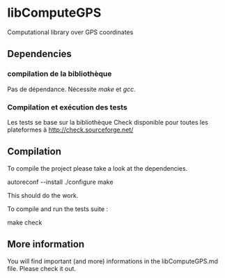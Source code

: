libComputeGPS
=============

Computational library over GPS coordinates

Dependencies
------------

### compilation de la bibliothèque
Pas de dépendance.
Nécessite _make_ et _gcc_.

### Compilation et exécution des tests
Les tests se base sur la bibliothèque Check disponible pour toutes les
plateformes à http://check.sourceforge.net/


Compilation
-----------

To compile the project please take a look at the dependencies.

  autoreconf --install
  ./configure
  make

This should do the work.

To compile and run the tests suite :

  make check

More information
----------------

You will find important (and more) informations in the libComputeGPS.md file.
Please check it out.
